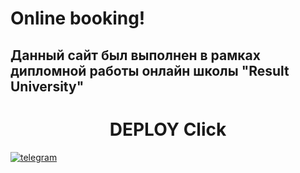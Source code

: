 # Online booking!
## Данный сайт был выполнен в рамках дипломной работы онлайн школы "Result University"

<div style="text-align: center;"><h1>DEPLOY Click</h1></div>
<a href="http://31.129.56.231:8080/" target="_blank">
<img src="https://png.pngtree.com/png-vector/20240306/ourlarge/pngtree-we-are-open-now-banner-sign-signboard-icon-illustration-vector-png-image_11893429.png" alt="telegram"/>
</a>